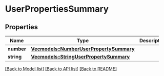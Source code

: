 # UserPropertiesSummary

## Properties

Name | Type | Description | Notes
------------ | ------------- | ------------- | -------------
**number** | [**Vec<models::NumberUserPropertySummary>**](NumberUserPropertySummary.md) |  | 
**string** | [**Vec<models::StringUserPropertySummary>**](StringUserPropertySummary.md) |  | 

[[Back to Model list]](../README.md#documentation-for-models) [[Back to API list]](../README.md#documentation-for-api-endpoints) [[Back to README]](../README.md)



